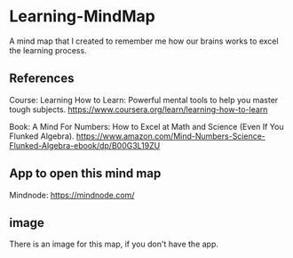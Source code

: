# Learning-MindMap
A mind map that I created to remember me how our brains works to excel the learning process.

## References
Course: Learning How to Learn: Powerful mental tools to help you master tough subjects.
https://www.coursera.org/learn/learning-how-to-learn

Book: A Mind For Numbers: How to Excel at Math and Science (Even If You Flunked Algebra).
https://www.amazon.com/Mind-Numbers-Science-Flunked-Algebra-ebook/dp/B00G3L19ZU


## App to open this mind map
Mindnode: https://mindnode.com/

## image
There is an image for this map, if you don't have the app.
